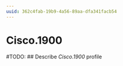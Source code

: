 ```yaml
---
uuid: 362c4fab-19b9-4a56-89aa-dfa341facb54
---
```



# Cisco.1900


#TODO: ## Describe *Cisco.1900* profile

